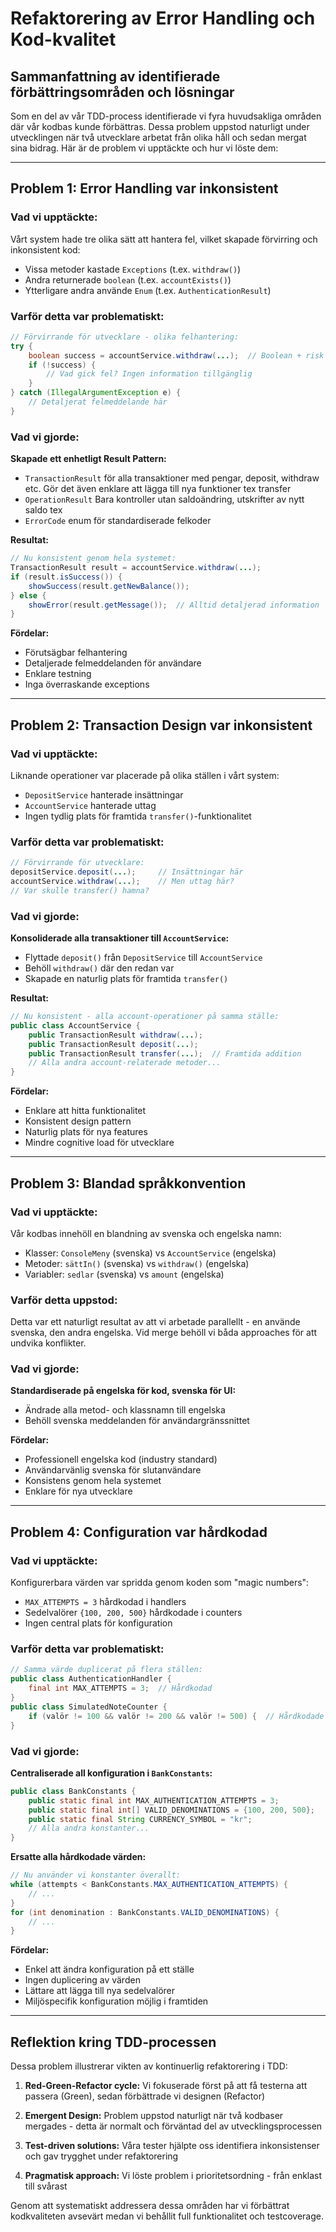 # Refaktorering av Error Handling och Kod-kvalitet

## Sammanfattning av identifierade förbättringsområden och lösningar

Som en del av vår TDD-process identifierade vi fyra huvudsakliga 
områden där vår kodbas kunde förbättras. Dessa problem uppstod naturligt 
under utvecklingen när två utvecklare arbetat från olika håll och sedan 
mergat sina bidrag. Här är de problem vi upptäckte och hur vi löste dem:

---

## Problem 1: Error Handling var inkonsistent

### Vad vi upptäckte:
Vårt system hade tre olika sätt att hantera fel, vilket skapade förvirring och inkonsistent kod:
- Vissa metoder kastade `Exceptions` (t.ex. `withdraw()`)
- Andra returnerade `boolean` (t.ex. `accountExists()`)
- Ytterligare andra använde `Enum` (t.ex. `AuthenticationResult`)

### Varför detta var problematiskt:
```java
// Förvirrande för utvecklare - olika felhantering:
try {
    boolean success = accountService.withdraw(...);  // Boolean + risk för exception!
    if (!success) {
        // Vad gick fel? Ingen information tillgänglig
    }
} catch (IllegalArgumentException e) {
    // Detaljerat felmeddelande här
}
```

### Vad vi gjorde:
**Skapade ett enhetligt Result Pattern:**
- `TransactionResult` för alla transaktioner med pengar, 
deposit, withdraw etc. Gör det även enklare att lägga till nya funktioner tex transfer
- `OperationResult` Bara kontroller utan saldoändring, utskrifter av nytt saldo tex
- `ErrorCode` enum för standardiserade felkoder

**Resultat:**
```java
// Nu konsistent genom hela systemet:
TransactionResult result = accountService.withdraw(...);
if (result.isSuccess()) {
    showSuccess(result.getNewBalance());
} else {
    showError(result.getMessage());  // Alltid detaljerad information
}
```

**Fördelar:**
- Förutsägbar felhantering
- Detaljerade felmeddelanden för användare
- Enklare testning
- Inga överraskande exceptions

---

## Problem 2: Transaction Design var inkonsistent

### Vad vi upptäckte:
Liknande operationer var placerade på olika ställen i vårt system:
- `DepositService` hanterade insättningar
- `AccountService` hanterade uttag
- Ingen tydlig plats för framtida `transfer()`-funktionalitet

### Varför detta var problematiskt:
```java
// Förvirrande för utvecklare:
depositService.deposit(...);     // Insättningar här
accountService.withdraw(...);    // Men uttag här?
// Var skulle transfer() hamna?
```

### Vad vi gjorde:
**Konsoliderade alla transaktioner till `AccountService`:**
- Flyttade `deposit()` från `DepositService` till `AccountService`
- Behöll `withdraw()` där den redan var
- Skapade en naturlig plats för framtida `transfer()`

**Resultat:**
```java
// Nu konsistent - alla account-operationer på samma ställe:
public class AccountService {
    public TransactionResult withdraw(...);
    public TransactionResult deposit(...);
    public TransactionResult transfer(...);  // Framtida addition
    // Alla andra account-relaterade metoder...
}
```

**Fördelar:**
- Enklare att hitta funktionalitet
- Konsistent design pattern
- Naturlig plats för nya features
- Mindre cognitive load för utvecklare

---

## Problem 3: Blandad språkkonvention

### Vad vi upptäckte:
Vår kodbas innehöll en blandning av svenska och engelska namn:
- Klasser: `ConsoleMeny` (svenska) vs `AccountService` (engelska)
- Metoder: `sättIn()` (svenska) vs `withdraw()` (engelska)
- Variabler: `sedlar` (svenska) vs `amount` (engelska)

### Varför detta uppstod:
Detta var ett naturligt resultat av att vi arbetade parallellt - en använde svenska, den andra engelska. Vid merge behöll vi båda approaches för att undvika konflikter.

### Vad vi gjorde:
**Standardiserade på engelska för kod, svenska för UI:**
- Ändrade alla metod- och klassnamn till engelska
- Behöll svenska meddelanden för användargränssnittet

**Fördelar:**
- Professionell engelska kod (industry standard)
- Användarvänlig svenska för slutanvändare
- Konsistens genom hela systemet
- Enklare för nya utvecklare

---

## Problem 4: Configuration var hårdkodad

### Vad vi upptäckte:
Konfigurerbara värden var spridda genom koden som "magic numbers":
- `MAX_ATTEMPTS = 3` hårdkodad i handlers
- Sedelvalörer `{100, 200, 500}` hårdkodade i counters
- Ingen central plats för konfiguration

### Varför detta var problematiskt:
```java
// Samma värde duplicerat på flera ställen:
public class AuthenticationHandler {
    final int MAX_ATTEMPTS = 3;  // Hårdkodad
}
public class SimulatedNoteCounter {
    if (valör != 100 && valör != 200 && valör != 500) {  // Hårdkodade värden
}
```

### Vad vi gjorde:
**Centraliserade all konfiguration i `BankConstants`:**
```java
public class BankConstants {
    public static final int MAX_AUTHENTICATION_ATTEMPTS = 3;
    public static final int[] VALID_DENOMINATIONS = {100, 200, 500};
    public static final String CURRENCY_SYMBOL = "kr";
    // Alla andra konstanter...
}
```

**Ersatte alla hårdkodade värden:**
```java
// Nu använder vi konstanter överallt:
while (attempts < BankConstants.MAX_AUTHENTICATION_ATTEMPTS) {
    // ...
}
for (int denomination : BankConstants.VALID_DENOMINATIONS) {
    // ...
}
```

**Fördelar:**
- Enkel att ändra konfiguration på ett ställe
- Ingen duplicering av värden
- Lättare att lägga till nya sedelvalörer
- Miljöspecifik konfiguration möjlig i framtiden

---

## Reflektion kring TDD-processen

Dessa problem illustrerar vikten av kontinuerlig refaktorering i TDD:

1. **Red-Green-Refactor cycle:** Vi fokuserade först på att få testerna att passera (Green), sedan förbättrade vi designen (Refactor)

2. **Emergent Design:** Problem uppstod naturligt när två kodbaser mergades - detta är normalt och förväntad del av utvecklingsprocessen

3. **Test-driven solutions:** Våra tester hjälpte oss identifiera inkonsistenser och gav trygghet under refaktorering

4. **Pragmatisk approach:** Vi löste problem i prioritetsordning - från enklast till svårast

Genom att systematiskt addressera dessa områden har vi förbättrat kodkvaliteten avsevärt medan vi behållit full funktionalitet och testcoverage.
